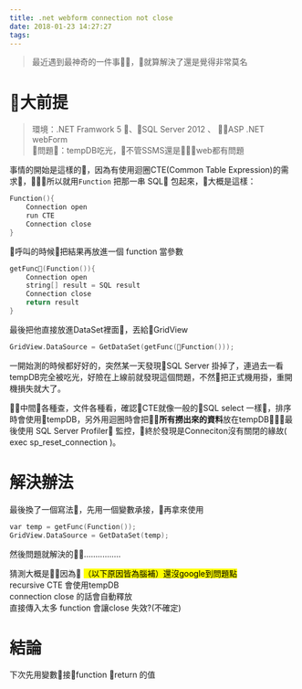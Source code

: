 ```yaml
---
title: .net webform connection not close
date: 2018-01-23 14:27:27
tags:
---
```


>最近遇到最神奇的一件事，就算解決了還是覺得非常莫名  

# 大前提
>環境：.NET Framwork 5 、SQL Server 2012 、 ASP .NET webForm  
>問題：tempDB吃光，不管SSMS還是web都有問題

事情的開始是這樣的，因為有使用迴圈CTE(Common Table Expression)的需求，所以就用`Function` 把那一串 SQL 包起來，大概是這樣：

``` C
Function(){
    Connection open
    run CTE
    Connection close
}
```

呼叫的時候把結果再放進一個 function 當參數

``` C 
getFunc(Function()){
    Connection open
    string[] result = SQL result
    Connection close
    return result
}

```
最後把他直接放進DataSet裡面，丟給GridView

``` C
GridView.DataSource = GetDataSet(getFunc(Function()));
```

一開始測的時候都好好的，突然某一天發現SQL Server 掛掉了，連過去一看tempDB完全被吃光，好險在上線前就發現這個問題，不然把正式機用掛，重開機損失就大了。

中間各種查，文件各種看，確認CTE就像一般的SQL select 一樣，排序時會使用tempDB，另外用迴圈時會把**所有撈出來的資料**放在tempDB，最後使用 SQL Server Profiler 監控，終於發現是Conneciton沒有關閉的緣故( exec sp_reset_connection )。  

# 解決辦法

最後換了一個寫法，先用一個變數承接，再拿來使用
``` C 
var temp = getFunc(Function());
GridView.DataSource = GetDataSet(temp);

```
然後問題就解決的................

猜測大概是因為
<mark>（以下原因皆為腦補）還沒google到問題點</mark>  
recursive CTE 會使用tempDB  
connection close 的話會自動釋放  
直接傳入太多 function 會讓close 失效?(不確定)  

# 結論
下次先用變數接function return 的值


